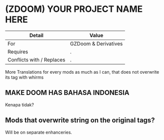 # (ZDOOM) YOUR PROJECT NAME HERE

| Detail | Value |
| - | - |
| For | GZDoom & Derivatives |
| Requires | . |
| Conflicts with / Replaces | . |

More Translations for every mods as much as I can, that does not overwrite its tag with whirms

## MAKE DOOM HAS BAHASA INDONESIA

Kenapa tidak?

## Mods that overwrite string on the original tags?

Will be on separate enhanceries.